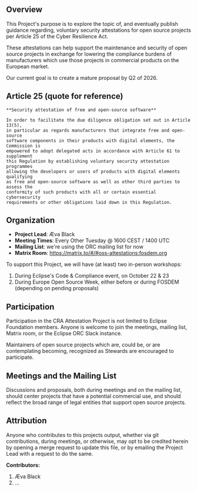 ## Overview

This Project's purpose is to explore the topic of, and eventually publish
guidance regarding, voluntary security attestations for open source projects per Article 25 of the Cyber Resilience Act. 

These attestations can help support the maintenance and security of open source projects in exchange for lowering the compliance burdens of manufacturers which use those projects in commercial products on the European market.

Our current goal is to create a mature proposal by Q2 of 2026.

## Article 25 (quote for reference)

    **Security attestation of free and open-source software**

    In order to facilitate the due diligence obligation set out in Article 13(5),
    in particular as regards manufacturers that integrate free and open-source
    software components in their products with digital elements, the Commission is
    empowered to adopt delegated acts in accordance with Article 61 to supplement
    this Regulation by establishing voluntary security attestation programmes
    allowing the developers or users of products with digital elements qualifying
    as free and open-source software as well as other third parties to assess the
    conformity of such products with all or certain essential cybersecurity
    requirements or other obligations laid down in this Regulation.
    
## Organization

* **Project Lead**: Æva Black
* **Meeting Times**: Every Other Tuesday @ 1600 CEST / 1400 UTC
* **Mailing List**: we're using the ORC mailing list for now
* **Matrix Room**: https://matrix.to/#/#oss-attestations:fosdem.org

To support this Project, we will have (at least) two in-person workshops:

1. During Eclipse's Code & Compliance event, on October 22 & 23
1. During Europe Open Source Week, either before or during FOSDEM (depending on pending proposals)

## Participation

Participation in the CRA Attestation Project is not limited to Eclipse Foundation
members. Anyone is welcome to join the meetings, mailing list, Matrix room, or the Eclipse ORC Slack instance.

Maintainers of open source projects which are, could be, or are contemplating
becoming, recognized as Stewards are encouraged to participate.

## Meetings and the Mailing List

Discussions and proposals, both during meetings and on the mailing list, should
center projects that have a potential commercial use, and should reflect the broad range of legal entities that support open source projects.

## Attribution

Anyone who contributes to this projects output, whether via git contributions, during meetings, or otherwise, may opt to be credited herein by opening a merge request to update this file, or by emailing the Project Lead with a request to do the same.

**Contributors:**
1. Æva Black
1. ...
